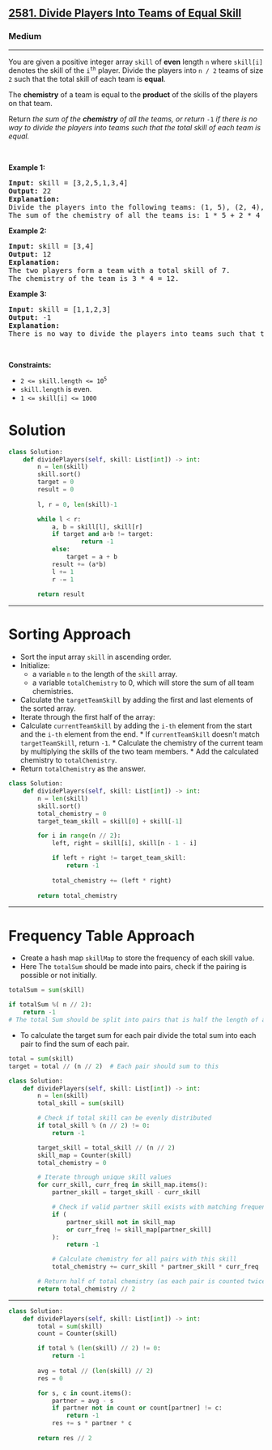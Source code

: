 <h2><a href="https://leetcode.com/problems/divide-players-into-teams-of-equal-skill">2581. Divide Players Into Teams of Equal Skill</a></h2><h3>Medium</h3><hr><p>You are given a positive integer array <code>skill</code> of <strong>even</strong> length <code>n</code> where <code>skill[i]</code> denotes the skill of the <code>i<sup>th</sup></code> player. Divide the players into <code>n / 2</code> teams of size <code>2</code> such that the total skill of each team is <strong>equal</strong>.</p>

<p>The <strong>chemistry</strong> of a team is equal to the <strong>product</strong> of the skills of the players on that team.</p>

<p>Return <em>the sum of the <strong>chemistry</strong> of all the teams, or return </em><code>-1</code><em> if there is no way to divide the players into teams such that the total skill of each team is equal.</em></p>

<p>&nbsp;</p>
<p><strong class="example">Example 1:</strong></p>

<pre>
<strong>Input:</strong> skill = [3,2,5,1,3,4]
<strong>Output:</strong> 22
<strong>Explanation:</strong> 
Divide the players into the following teams: (1, 5), (2, 4), (3, 3), where each team has a total skill of 6.
The sum of the chemistry of all the teams is: 1 * 5 + 2 * 4 + 3 * 3 = 5 + 8 + 9 = 22.
</pre>

<p><strong class="example">Example 2:</strong></p>

<pre>
<strong>Input:</strong> skill = [3,4]
<strong>Output:</strong> 12
<strong>Explanation:</strong> 
The two players form a team with a total skill of 7.
The chemistry of the team is 3 * 4 = 12.
</pre>

<p><strong class="example">Example 3:</strong></p>

<pre>
<strong>Input:</strong> skill = [1,1,2,3]
<strong>Output:</strong> -1
<strong>Explanation:</strong> 
There is no way to divide the players into teams such that the total skill of each team is equal.
</pre>

<p>&nbsp;</p>
<p><strong>Constraints:</strong></p>

<ul>
	<li><code>2 &lt;= skill.length &lt;= 10<sup>5</sup></code></li>
	<li><code>skill.length</code> is even.</li>
	<li><code>1 &lt;= skill[i] &lt;= 1000</code></li>
</ul>

# Solution 
```python
class Solution:
    def dividePlayers(self, skill: List[int]) -> int:
        n = len(skill)
        skill.sort()
        target = 0
        result = 0
        
        l, r = 0, len(skill)-1

        while l < r:
            a, b = skill[l], skill[r]
            if target and a+b != target:
                    return -1
            else:
                target = a + b
            result += (a*b)
            l += 1
            r -= 1
        
        return result
```
---
# Sorting Approach 
* Sort the input array `skill` in ascending order.
* Initialize:
     * a variable `n` to the length of the `skill` array.
     * a variable `totalChemistry` to 0, which will store the sum of all team chemistries.
* Calculate the `targetTeamSkill` by adding the first and last elements of the sorted array.
* Iterate through the first half of the array:
* 	Calculate `currentTeamSkill` by adding the `i-th` element from the start and the `i-th` element from the end.
			* If `currentTeamSkill` doesn't match `targetTeamSkill`, return `-1`.
			* Calculate the chemistry of the current team by multiplying the skills of the two team members.
			* Add the calculated chemistry to `totalChemistry`.
* Return `totalChemistry` as the answer.

```python
class Solution:
    def dividePlayers(self, skill: List[int]) -> int:
        n = len(skill)
        skill.sort()
        total_chemistry = 0
        target_team_skill = skill[0] + skill[-1]

        for i in range(n // 2):
            left, right = skill[i], skill[n - 1 - i]

            if left + right != target_team_skill:
                return -1
            
            total_chemistry += (left * right)
        
        return total_chemistry
```
---
# Frequency Table Approach
* Create a hash map `skillMap` to store the frequency of each skill value. 
* Here The `totalSum` should be made into pairs, check if the pairing is possible or not initially. 
```python
totalSum = sum(skill)

if totalSum %( n // 2):
    return -1 
# The total Sum should be split into pairs that is half the length of array if not return 
```
* To calculate the target sum for each pair divide the total sum into each pair to find the sum of each pair. 
```python
total = sum(skill)
target = total // (n // 2)  # Each pair should sum to this
```

```python
class Solution:
    def dividePlayers(self, skill: List[int]) -> int:
        n = len(skill)
        total_skill = sum(skill)

        # Check if total skill can be evenly distributed
        if total_skill % (n // 2) != 0:
            return -1

        target_skill = total_skill // (n // 2)
        skill_map = Counter(skill)
        total_chemistry = 0

        # Iterate through unique skill values
        for curr_skill, curr_freq in skill_map.items():
            partner_skill = target_skill - curr_skill

            # Check if valid partner skill exists with matching frequency
            if (
                partner_skill not in skill_map
                or curr_freq != skill_map[partner_skill]
            ):
                return -1

            # Calculate chemistry for all pairs with this skill
            total_chemistry += curr_skill * partner_skill * curr_freq

        # Return half of total chemistry (as each pair is counted twice)
        return total_chemistry // 2
```
---
```python
class Solution:
    def dividePlayers(self, skill: List[int]) -> int:
        total = sum(skill)
        count = Counter(skill)

        if total % (len(skill) // 2) != 0:
            return -1
        
        avg = total // (len(skill) // 2)
        res = 0

        for s, c in count.items():
            partner = avg - s
            if partner not in count or count[partner] != c:
                return -1
            res += s * partner * c
            
        return res // 2
```
